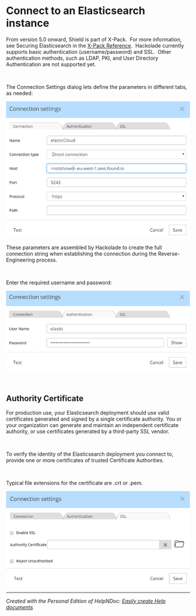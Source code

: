 # Connect to an Elasticsearch instance

From version 5.0 onward, Shield is part of X-Pack.&nbsp; For more information, see Securing Elasticsearch in the [X-Pack Reference](<https://www.elastic.co/guide/en/x-pack/current/xpack-security.html> "target=\"\_blank\"").&nbsp; Hackolade currently supports basic authentication (username/password) and SSL.&nbsp; Other authentication methods, such as LDAP, PKI, and User Directory Authentication are not supported yet.

&nbsp;

The Connection Settings dialog lets define the parameters in different tabs, as needed:

![Image](<lib/Elasticsearch%20-%20connection%20settings.png>)

These parameters are assembled by Hackolade to create the full connection string when establishing the connection during the Reverse-Engineering process.

&nbsp;

Enter the required username and password:

![Image](<lib/Elasticsearch%20-%20authentication.png>)

&nbsp;

## Authority Certificate ##

For production use, your Elasticsearch deployment should use valid certificates generated and signed by a single certificate authority. You or your organization can generate and maintain an independent certificate authority, or use certificates generated by a third-party SSL vendor.

&nbsp;

To verify the identity of the Elasticsearch deployment you connect to, provide one or more certificates of trusted Certificate Authorities.

&nbsp;

Typical file extensions for the certificate are .crt or .pem.

![Image](<lib/Elasticsearch%20-%20SSL.png>)


***
_Created with the Personal Edition of HelpNDoc: [Easily create Help documents](<https://www.helpndoc.com/feature-tour>)_
